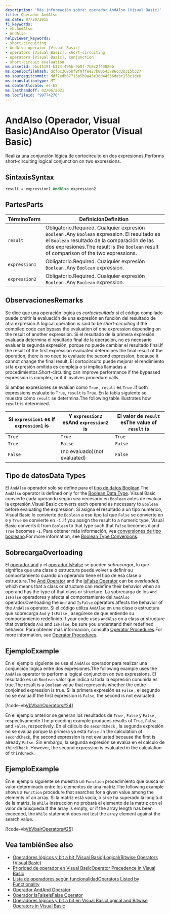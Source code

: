 ```yaml
---
description: 'Más información sobre: operador AndAlso (Visual Basic)'
title: Operador AndAlso
ms.date: 07/20/2015
f1_keywords:
- vb.AndAlso
- AndAlso
helpviewer_keywords:
- short-circuiting
- AndAlso operator [Visual Basic]
- operators [Visual Basic], short-circuiting
- operators [Visual Basic], conjunction
- short-circuit evaluation
ms.assetid: bbc15191-b374-495b-9b8f-7b8c2f4388eb
ms.openlocfilehash: dcf6c2685bf8f9ffee27b00543786cd3b315b327
ms.sourcegitcommit: ddf7edb67715a5b9a45e3dd44536dabc153c1de0
ms.translationtype: MT
ms.contentlocale: es-ES
ms.lasthandoff: 02/06/2021
ms.locfileid: "99774270"
---
```

# <a name="andalso-operator-visual-basic"></a><span data-ttu-id="ad203-103">AndAlso (Operador, Visual Basic)</span><span class="sxs-lookup"><span data-stu-id="ad203-103">AndAlso Operator (Visual Basic)</span></span>

<span data-ttu-id="ad203-104">Realiza una conjunción lógica de cortocircuito en dos expresiones.</span><span class="sxs-lookup"><span data-stu-id="ad203-104">Performs short-circuiting logical conjunction on two expressions.</span></span>  
  
## <a name="syntax"></a><span data-ttu-id="ad203-105">Sintaxis</span><span class="sxs-lookup"><span data-stu-id="ad203-105">Syntax</span></span>  
  
```vb
result = expression1 AndAlso expression2  
```  
  
## <a name="parts"></a><span data-ttu-id="ad203-106">Partes</span><span class="sxs-lookup"><span data-stu-id="ad203-106">Parts</span></span>  
  
|<span data-ttu-id="ad203-107">Término</span><span class="sxs-lookup"><span data-stu-id="ad203-107">Term</span></span>|<span data-ttu-id="ad203-108">Definición</span><span class="sxs-lookup"><span data-stu-id="ad203-108">Definition</span></span>|  
|---|---|  
|`result`|<span data-ttu-id="ad203-109">Obligatorio.</span><span class="sxs-lookup"><span data-stu-id="ad203-109">Required.</span></span> <span data-ttu-id="ad203-110">Cualquier expresión `Boolean` .</span><span class="sxs-lookup"><span data-stu-id="ad203-110">Any `Boolean` expression.</span></span> <span data-ttu-id="ad203-111">El resultado es el `Boolean` resultado de la comparación de las dos expresiones.</span><span class="sxs-lookup"><span data-stu-id="ad203-111">The result is the `Boolean` result of comparison of the two expressions.</span></span>|  
|`expression1`|<span data-ttu-id="ad203-112">Obligatorio.</span><span class="sxs-lookup"><span data-stu-id="ad203-112">Required.</span></span> <span data-ttu-id="ad203-113">Cualquier expresión `Boolean` .</span><span class="sxs-lookup"><span data-stu-id="ad203-113">Any `Boolean` expression.</span></span>|  
|`expression2`|<span data-ttu-id="ad203-114">Obligatorio.</span><span class="sxs-lookup"><span data-stu-id="ad203-114">Required.</span></span> <span data-ttu-id="ad203-115">Cualquier expresión `Boolean` .</span><span class="sxs-lookup"><span data-stu-id="ad203-115">Any `Boolean` expression.</span></span>|  
  
## <a name="remarks"></a><span data-ttu-id="ad203-116">Observaciones</span><span class="sxs-lookup"><span data-stu-id="ad203-116">Remarks</span></span>  

 <span data-ttu-id="ad203-117">Se dice que una operación lógica es *cortocircuitada* si el código compilado puede omitir la evaluación de una expresión en función del resultado de otra expresión.</span><span class="sxs-lookup"><span data-stu-id="ad203-117">A logical operation is said to be *short-circuiting* if the compiled code can bypass the evaluation of one expression depending on the result of another expression.</span></span> <span data-ttu-id="ad203-118">Si el resultado de la primera expresión evaluada determina el resultado final de la operación, no es necesario evaluar la segunda expresión, porque no puede cambiar el resultado final.</span><span class="sxs-lookup"><span data-stu-id="ad203-118">If the result of the first expression evaluated determines the final result of the operation, there is no need to evaluate the second expression, because it cannot change the final result.</span></span> <span data-ttu-id="ad203-119">El cortocircuito puede mejorar el rendimiento si la expresión omitida es compleja o si implica llamadas a procedimientos.</span><span class="sxs-lookup"><span data-stu-id="ad203-119">Short-circuiting can improve performance if the bypassed expression is complex, or if it involves procedure calls.</span></span>  
  
 <span data-ttu-id="ad203-120">Si ambas expresiones se evalúan como `True` , `result` es `True` .</span><span class="sxs-lookup"><span data-stu-id="ad203-120">If both expressions evaluate to `True`, `result` is `True`.</span></span> <span data-ttu-id="ad203-121">En la tabla siguiente se muestra cómo `result` se determina.</span><span class="sxs-lookup"><span data-stu-id="ad203-121">The following table illustrates how `result` is determined.</span></span>  
  
|<span data-ttu-id="ad203-122">Si `expression1` es </span><span class="sxs-lookup"><span data-stu-id="ad203-122">If `expression1` is</span></span>|<span data-ttu-id="ad203-123">Y `expression2` es</span><span class="sxs-lookup"><span data-stu-id="ad203-123">And `expression2` is</span></span>|<span data-ttu-id="ad203-124">El valor de `result` es</span><span class="sxs-lookup"><span data-stu-id="ad203-124">The value of `result` is</span></span>|  
|---|---|---|  
|`True`|`True`|`True`|  
|`True`|`False`|`False`|  
|`False`|<span data-ttu-id="ad203-125">(no evaluado)</span><span class="sxs-lookup"><span data-stu-id="ad203-125">(not evaluated)</span></span>|`False`|  
  
## <a name="data-types"></a><span data-ttu-id="ad203-126">Tipo de datos</span><span class="sxs-lookup"><span data-stu-id="ad203-126">Data Types</span></span>  

 <span data-ttu-id="ad203-127">El `AndAlso` operador solo se define para el [tipo de datos Boolean](../data-types/boolean-data-type.md).</span><span class="sxs-lookup"><span data-stu-id="ad203-127">The `AndAlso` operator is defined only for the [Boolean Data Type](../data-types/boolean-data-type.md).</span></span> <span data-ttu-id="ad203-128">Visual Basic convierte cada operando según sea necesario en `Boolean` antes de evaluar la expresión.</span><span class="sxs-lookup"><span data-stu-id="ad203-128">Visual Basic converts each operand as necessary to `Boolean` before evaluating the expression.</span></span> <span data-ttu-id="ad203-129">Si asigna el resultado a un tipo numérico, Visual Basic lo convierte de `Boolean` a ese tipo tal que `False` se convierte en `0` y `True` se convierte en `-1` .</span><span class="sxs-lookup"><span data-stu-id="ad203-129">If you assign the result to a numeric type, Visual Basic converts it from `Boolean` to that type such that `False` becomes `0` and `True` becomes `-1`.</span></span>
<span data-ttu-id="ad203-130">Para obtener más información, vea [conversiones de tipo booleano](../data-types/boolean-data-type.md#type-conversions).</span><span class="sxs-lookup"><span data-stu-id="ad203-130">For more information, see [Boolean Type Conversions](../data-types/boolean-data-type.md#type-conversions).</span></span>
  
## <a name="overloading"></a><span data-ttu-id="ad203-131">Sobrecarga</span><span class="sxs-lookup"><span data-stu-id="ad203-131">Overloading</span></span>  

 <span data-ttu-id="ad203-132">El [operador and](and-operator.md) y el [operador IsFalse](isfalse-operator.md) se pueden *sobrecargar*, lo que significa que una clase o estructura puede volver a definir su comportamiento cuando un operando tiene el tipo de esa clase o estructura.</span><span class="sxs-lookup"><span data-stu-id="ad203-132">The [And Operator](and-operator.md) and the [IsFalse Operator](isfalse-operator.md) can be *overloaded*, which means that a class or structure can redefine their behavior when an operand has the type of that class or structure.</span></span> <span data-ttu-id="ad203-133">La sobrecarga de los `And` `IsFalse` operadores y afecta al comportamiento del `AndAlso` operador.</span><span class="sxs-lookup"><span data-stu-id="ad203-133">Overloading the `And` and `IsFalse` operators affects the behavior of the `AndAlso` operator.</span></span> <span data-ttu-id="ad203-134">Si el código utiliza `AndAlso` en una clase o estructura que sobrecarga `And` y `IsFalse` , asegúrese de que entiende su comportamiento redefinido.</span><span class="sxs-lookup"><span data-stu-id="ad203-134">If your code uses `AndAlso` on a class or structure that overloads `And` and `IsFalse`, be sure you understand their redefined behavior.</span></span> <span data-ttu-id="ad203-135">Para obtener más información, consulta [Operator Procedures](../../programming-guide/language-features/procedures/operator-procedures.md).</span><span class="sxs-lookup"><span data-stu-id="ad203-135">For more information, see [Operator Procedures](../../programming-guide/language-features/procedures/operator-procedures.md).</span></span>  
  
## <a name="example"></a><span data-ttu-id="ad203-136">Ejemplo</span><span class="sxs-lookup"><span data-stu-id="ad203-136">Example</span></span>  

 <span data-ttu-id="ad203-137">En el ejemplo siguiente se usa el `AndAlso` operador para realizar una conjunción lógica entre dos expresiones.</span><span class="sxs-lookup"><span data-stu-id="ad203-137">The following example uses the `AndAlso` operator to perform a logical conjunction on two expressions.</span></span> <span data-ttu-id="ad203-138">El resultado es un `Boolean` valor que indica si toda la expresión conunida es true.</span><span class="sxs-lookup"><span data-stu-id="ad203-138">The result is a `Boolean` value that represents whether the entire conjoined expression is true.</span></span> <span data-ttu-id="ad203-139">Si la primera expresión es `False` , el segundo no se evalúa.</span><span class="sxs-lookup"><span data-stu-id="ad203-139">If the first expression is `False`, the second is not evaluated.</span></span>  
  
 [!code-vb[VbVbalrOperators#24](~/samples/snippets/visualbasic/VS_Snippets_VBCSharp/VbVbalrOperators/VB/Class1.vb#24)]  
  
 <span data-ttu-id="ad203-140">En el ejemplo anterior se generan los resultados de `True` , `False` y `False` , respectivamente.</span><span class="sxs-lookup"><span data-stu-id="ad203-140">The preceding example produces results of `True`, `False`, and `False`, respectively.</span></span> <span data-ttu-id="ad203-141">En el cálculo de `secondCheck` , la segunda expresión no se evalúa porque la primera ya está `False` .</span><span class="sxs-lookup"><span data-stu-id="ad203-141">In the calculation of `secondCheck`, the second expression is not evaluated because the first is already `False`.</span></span> <span data-ttu-id="ad203-142">Sin embargo, la segunda expresión se evalúa en el cálculo de `thirdCheck` .</span><span class="sxs-lookup"><span data-stu-id="ad203-142">However, the second expression is evaluated in the calculation of `thirdCheck`.</span></span>  
  
## <a name="example"></a><span data-ttu-id="ad203-143">Ejemplo</span><span class="sxs-lookup"><span data-stu-id="ad203-143">Example</span></span>  

 <span data-ttu-id="ad203-144">En el ejemplo siguiente se muestra un `Function` procedimiento que busca un valor determinado entre los elementos de una matriz.</span><span class="sxs-lookup"><span data-stu-id="ad203-144">The following example shows a `Function` procedure that searches for a given value among the elements of an array.</span></span> <span data-ttu-id="ad203-145">Si la matriz está vacía, o si se ha superado la longitud de la matriz, la `While` instrucción no probará el elemento de la matriz con el valor de búsqueda.</span><span class="sxs-lookup"><span data-stu-id="ad203-145">If the array is empty, or if the array length has been exceeded, the `While` statement does not test the array element against the search value.</span></span>  
  
 [!code-vb[VbVbalrOperators#25](~/samples/snippets/visualbasic/VS_Snippets_VBCSharp/VbVbalrOperators/VB/Class1.vb#25)]  
  
## <a name="see-also"></a><span data-ttu-id="ad203-146">Vea también</span><span class="sxs-lookup"><span data-stu-id="ad203-146">See also</span></span>

- [<span data-ttu-id="ad203-147">Operadores lógicos y bit a bit (Visual Basic)</span><span class="sxs-lookup"><span data-stu-id="ad203-147">Logical/Bitwise Operators (Visual Basic)</span></span>](logical-bitwise-operators.md)
- [<span data-ttu-id="ad203-148">Prioridad de operador en Visual Basic</span><span class="sxs-lookup"><span data-stu-id="ad203-148">Operator Precedence in Visual Basic</span></span>](operator-precedence.md)
- [<span data-ttu-id="ad203-149">Lista de operadores según funcionalidad</span><span class="sxs-lookup"><span data-stu-id="ad203-149">Operators Listed by Functionality</span></span>](operators-listed-by-functionality.md)
- [<span data-ttu-id="ad203-150">Operador And</span><span class="sxs-lookup"><span data-stu-id="ad203-150">And Operator</span></span>](and-operator.md)
- [<span data-ttu-id="ad203-151">Operador IsFalse</span><span class="sxs-lookup"><span data-stu-id="ad203-151">IsFalse Operator</span></span>](isfalse-operator.md)
- [<span data-ttu-id="ad203-152">Operadores lógicos y bit a bit en Visual Basic</span><span class="sxs-lookup"><span data-stu-id="ad203-152">Logical and Bitwise Operators in Visual Basic</span></span>](../../programming-guide/language-features/operators-and-expressions/logical-and-bitwise-operators.md)

